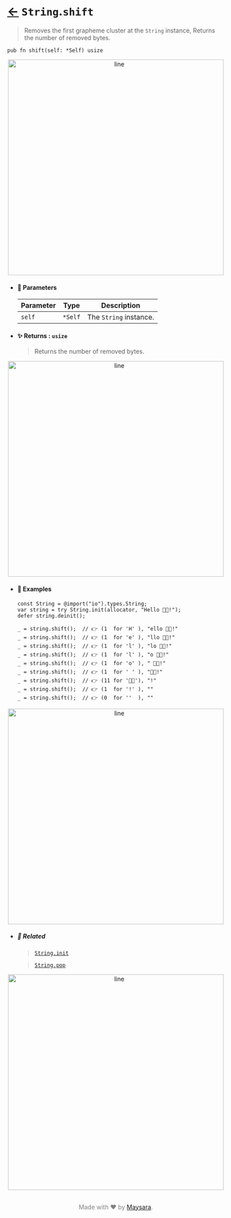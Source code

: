 # [←](../String.md) `String`.`shift`

> Removes the first grapheme cluster at the `String` instance, Returns the number of removed bytes.

```zig
pub fn shift(self: *Self) usize
```


<div align="center">
<img src="https://raw.githubusercontent.com/Super-ZIG/io/refs/heads/main/dist/img/md/line.png" alt="line" style="width:500px;"/>
</div>

- #### 🧩 Parameters

    | Parameter | Type    | Description            |
    | --------- | ------- | ---------------------- |
    | `self`    | `*Self` | The `String` instance. |

- #### ✨ Returns : `usize`

    > Returns the number of removed bytes.

<div align="center">
<img src="https://raw.githubusercontent.com/Super-ZIG/io/refs/heads/main/dist/img/md/line.png" alt="line" style="width:500px;"/>
</div>

- #### 🧪 Examples

    ```zig
    const String = @import("io").types.String;
    var string = try String.init(allocator, "Hello 👨‍🏭!");
    defer string.deinit();
    ```

    ```zig
    _ = string.shift();  // 👉 (1  for 'H' ), "ello 👨‍🏭!"
    _ = string.shift();  // 👉 (1  for 'e' ), "llo 👨‍🏭!"
    _ = string.shift();  // 👉 (1  for 'l' ), "lo 👨‍🏭!"
    _ = string.shift();  // 👉 (1  for 'l' ), "o 👨‍🏭!"
    _ = string.shift();  // 👉 (1  for 'o' ), " 👨‍🏭!"
    _ = string.shift();  // 👉 (1  for ' ' ), "👨‍🏭!"
    _ = string.shift();  // 👉 (11 for '👨‍🏭'), "!"
    _ = string.shift();  // 👉 (1  for '!' ), ""
    _ = string.shift();  // 👉 (0  for ''  ), ""
    ```

<div align="center">
<img src="https://raw.githubusercontent.com/Super-ZIG/io/refs/heads/main/dist/img/md/line.png" alt="line" style="width:500px;"/>
</div>

- ##### 🔗 Related

  > [`String.init`](./init.md)

  > [`String.pop`](./pop.md)

<div align="center">
<img src="https://raw.githubusercontent.com/Super-ZIG/io/refs/heads/main/dist/img/md/line.png" alt="line" style="width:500px;"/>
</div>

<p align="center" style="color:grey;"><br />Made with ❤️ by <a href="http://github.com/maysara-elshewehy" target="blank">Maysara</a>.</p>